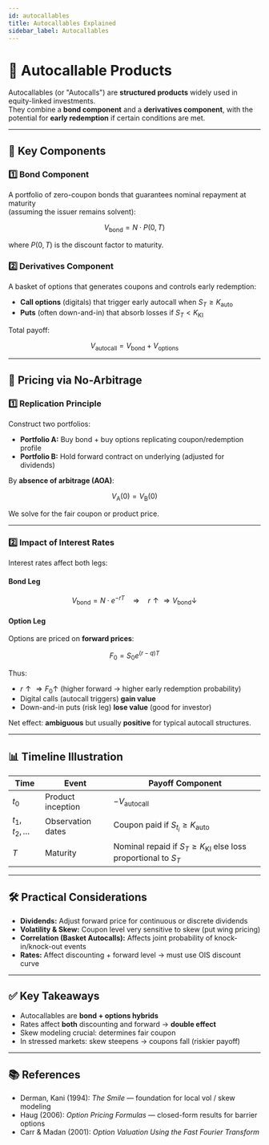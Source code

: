 ```yaml
---
id: autocallables
title: Autocallables Explained
sidebar_label: Autocallables
---
```


# 🏦 Autocallable Products

Autocallables (or "Autocalls") are **structured products** widely used in equity-linked investments.  
They combine a **bond component** and a **derivatives component**, with the potential for **early redemption** if certain conditions are met.

---

## 🔑 Key Components

### 1️⃣ Bond Component

A portfolio of zero-coupon bonds that guarantees nominal repayment at maturity  
(assuming the issuer remains solvent):

$$
V_{\text{bond}} = N \cdot P(0,T)
$$

where $P(0,T)$ is the discount factor to maturity.

### 2️⃣ Derivatives Component

A basket of options that generates coupons and controls early redemption:

- **Call options** (digitals) that trigger early autocall when $S_T \geq K_{\text{auto}}$
- **Puts** (often down-and-in) that absorb losses if $S_T < K_{\text{KI}}$

Total payoff:

$$
V_{\text{autocall}} = V_{\text{bond}} + V_{\text{options}}
$$

---

## 🧠 Pricing via No-Arbitrage

### 1️⃣ Replication Principle

Construct two portfolios:

- **Portfolio A:** Buy bond + buy options replicating coupon/redemption profile  
- **Portfolio B:** Hold forward contract on underlying (adjusted for dividends)

By **absence of arbitrage (AOA)**:

$$
V_{\text{A}}(0) = V_{\text{B}}(0)
$$

We solve for the fair coupon or product price.

---

### 2️⃣ Impact of Interest Rates

Interest rates affect both legs:

#### Bond Leg

$$
V_{\text{bond}} = N \cdot e^{-rT} \quad
\Rightarrow \quad r \uparrow \Rightarrow V_{\text{bond}} \downarrow
$$

#### Option Leg

Options are priced on **forward prices**:

$$
F_0 = S_0 e^{(r - q)T}
$$

Thus:

- $r \uparrow \Rightarrow F_0 \uparrow$ (higher forward → higher early redemption probability)
- Digital calls (autocall triggers) **gain value**
- Down-and-in puts (risk leg) **lose value** (good for investor)

Net effect: **ambiguous** but usually **positive** for typical autocall structures.

---

## 📊 Timeline Illustration

| Time | Event                          | Payoff Component |
|------|-------------------------------|-----------------|
| $t_0$ | Product inception              | $-V_{\text{autocall}}$ |
| $t_1, t_2, \dots$ | Observation dates | Coupon paid if $S_{t_i} \geq K_{\text{auto}}$ |
| $T$  | Maturity                       | Nominal repaid if $S_T \geq K_{\text{KI}}$ else loss proportional to $S_T$ |

---

## 🛠 Practical Considerations

- **Dividends:** Adjust forward price for continuous or discrete dividends  
- **Volatility & Skew:** Coupon level very sensitive to skew (put wing pricing)  
- **Correlation (Basket Autocalls):** Affects joint probability of knock-in/knock-out events  
- **Rates:** Affect discounting + forward level → must use OIS discount curve

---

## ✅ Key Takeaways

- Autocallables are **bond + options hybrids**  
- Rates affect **both** discounting and forward → **double effect**  
- Skew modeling crucial: determines fair coupon  
- In stressed markets: skew steepens → coupons fall (riskier payoff)

---

## 📚 References

- Derman, Kani (1994): *The Smile* — foundation for local vol / skew modeling  
- Haug (2006): *Option Pricing Formulas* — closed-form results for barrier options  
- Carr & Madan (2001): *Option Valuation Using the Fast Fourier Transform*
